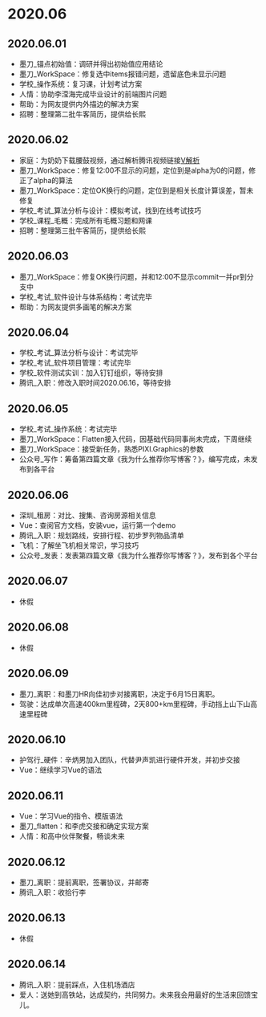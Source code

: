 2020.06
===

## 2020.06.01

- 墨刀_锚点初始值：调研并得出初始值应用结论
- 墨刀_WorkSpace：修复选中items报错问题，遗留底色未显示问题
- 学校_操作系统：复习课，计划考试方案
- 人情：协助李滢海完成毕业设计的前端图片问题
- 帮助：为网友提供内外描边的解决方案
- 招聘：整理第二批牛客简历，提供给长熙

## 2020.06.02

- 家庭：为奶奶下载腰鼓视频，通过解析腾讯视频链接[V解析](http://v.ranks.xin/)
- 墨刀_WorkSpace：修复12:00不显示的问题，定位到是alpha为0的问题，修正了alpha的算法
- 墨刀_WorkSpace：定位OK换行的问题，定位到是相关长度计算误差，暂未修复
- 学校_考试_算法分析与设计：模拟考试，找到在线考试技巧
- 学校_课程_毛概：完成所有毛概习题和网课
- 招聘：整理第三批牛客简历，提供给长熙

## 2020.06.03

- 墨刀_WorkSpace：修复OK换行问题，并和12:00不显示commit一并pr到分支中
- 学校_考试_软件设计与体系结构：考试完毕
- 帮助：为网友提供多画笔的解决方案

## 2020.06.04

- 学校_考试_算法分析与设计：考试完毕
- 学校_考试_软件项目管理：考试完毕
- 学校_软件测试实训：加入钉钉组织，等待安排
- 腾讯_入职：修改入职时间2020.06.16，等待安排

## 2020.06.05

- 学校_考试_操作系统：考试完毕
- 墨刀_WorkSpace：Flatten接入代码，因基础代码同事尚未完成，下周继续
- 墨刀_WorkSpace：接受新任务，熟悉PIXI.Graphics的参数
- 公众号_写作：筹备第四篇文章《我为什么推荐你写博客？》，编写完成，未发布到各平台

## 2020.06.06

- 深圳_租房：对比、搜集、咨询房源相关信息
- Vue：查阅官方文档，安装vue，运行第一个demo
- 腾讯_入职：规划路线，安排行程、初步罗列物品清单
- 飞机：了解坐飞机相关常识，学习技巧
- 公众号_发表：发表第四篇文章《我为什么推荐你写博客？》，发布到各个平台

## 2020.06.07

- 休假

## 2020.06.08

- 休假

## 2020.06.09

- 墨刀_离职：和墨刀HR向佳初步对接离职，决定于6月15日离职。
- 驾驶：达成单次高速400km里程碑，2天800+km里程碑，手动挡上山下山高速里程碑

## 2020.06.10

- 护驾行_硬件：辛炳男加入团队，代替尹声凯进行硬件开发，并初步交接
- Vue：继续学习Vue的语法

## 2020.06.11

- Vue：学习Vue的指令、模版语法
- 墨刀_flatten：和李虎交接和确定实现方案
- 人情：和高中伙伴聚餐，畅谈未来

## 2020.06.12

- 墨刀_离职：提前离职，签署协议，并邮寄
- 腾讯_入职：收拾行李

## 2020.06.13

- 休假

## 2020.06.14

- 腾讯_入职：提前踩点，入住机场酒店
- 爱人：送她到高铁站，达成契约，共同努力。未来我会用最好的生活来回馈宝儿。
